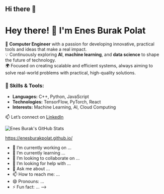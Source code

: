## Hi there 👋

# Hey there! 👋 I'm Enes Burak Polat

🚀 **Computer Engineer** with a passion for developing innovative, practical tools and ideas that make a real impact.  
💡 Continuously exploring **AI**, **machine learning**, and **data science** to shape the future of technology.  
🌍 Focused on creating scalable and efficient systems, always aiming to solve real-world problems with practical, high-quality solutions.

### 🚀 Skills & Tools:
- **Languages:** C++, Python, JavaScript
- **Technologies:** TensorFlow, PyTorch, React
- **Interests:** Machine Learning, AI, Cloud Computing

📫 Let’s connect on [LinkedIn](https://www.linkedin.com/in/enes-burak-polat)

![Enes Burak's GitHub Stats](https://github-readme-stats.vercel.app/api?username=EnesBurakPolat&show_icons=true&theme=radical)

https://enesburakpolat.github.io/

- 🔭 I’m currently working on ...
- 🌱 I’m currently learning ...
- 👯 I’m looking to collaborate on ...
- 🤔 I’m looking for help with ...
- 💬 Ask me about ...
- 📫 How to reach me: ...
- 😄 Pronouns: ...
- ⚡ Fun fact: ...
-->
